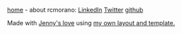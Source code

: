 [home]($BLOG_HOST) - about rcmorano: [LinkedIn](https://www.linkedin.com/in/rcmorano) [Twitter](https://twitter.com/rc_morano) [github](https://github.com/rcmorano)

Made with [Jenny's love](https://github.com/hmngwy/jenny) using [my own layout and template.](https://github.com/rcmorano/rcmorano.github.io/tree/master/src)
